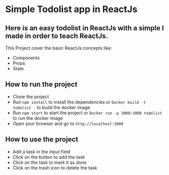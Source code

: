 # Simple Todolist app in ReactJs
## Here is an easy todolist in ReactJs with a simple I made in order to teach ReactJs.

This Project cover the basic ReactJs concepts like:
- Components
- Props
- State

## How to run the project
- Clone the project
- Run `npm install` to install the dependencies or `Docker build -t todolist .` to build the docker image
- Run `npm start` to start the project or `Docker run -p 3000:3000 todolist` to run the docker image
- Open your browser and go to `http://localhost:3000`

## How to use the project
- Add a task in the input field
- Click on the button to add the task
- Click on the task to mark it as done
- Click on the trash icon to delete the task

